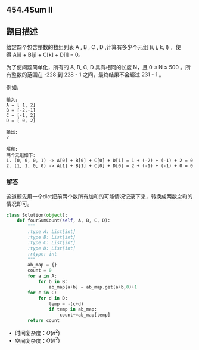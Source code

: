 ## 454.4Sum II

## 题目描述

给定四个包含整数的数组列表 A , B , C , D ,计算有多少个元组 (i, j, k, l) ，使得 A[i] + B[j] + C[k] + D[l] = 0。

为了使问题简单化，所有的 A, B, C, D 具有相同的长度 N，且 0 ≤ N ≤ 500 。所有整数的范围在 -228 到 228 - 1 之间，最终结果不会超过 231 - 1 。

例如:

```
输入:
A = [ 1, 2]
B = [-2,-1]
C = [-1, 2]
D = [ 0, 2]

输出:
2

解释:
两个元组如下:
1. (0, 0, 0, 1) -> A[0] + B[0] + C[0] + D[1] = 1 + (-2) + (-1) + 2 = 0
2. (1, 1, 0, 0) -> A[1] + B[1] + C[0] + D[0] = 2 + (-1) + (-1) + 0 = 0

```

### 解答

​	这道题先用一个dict把前两个数所有加和的可能情况记录下来，转换成两数之和的情况即可。

```python
class Solution(object):
    def fourSumCount(self, A, B, C, D):
        """
        :type A: List[int]
        :type B: List[int]
        :type C: List[int]
        :type D: List[int]
        :rtype: int
        """
        ab_map = {}
        count = 0
        for a in A:
            for b in B:
                ab_map[a+b] = ab_map.get(a+b,0)+1
        for c in C:
            for d in D:
                temp = -(c+d)
                if temp in ab_map:
                    count+=ab_map[temp]
        return count
```

- 时间复杂度：$O(n^2)$
- 空间复杂度：$O(n^2)$